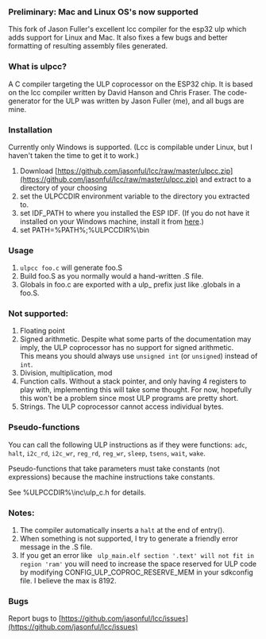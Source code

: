 ### Preliminary: Mac and Linux OS's now supported
This fork of Jason Fuller's excellent lcc compiler for the esp32 ulp which adds support for Linux and Mac. It also fixes a few bugs and better formatting of resulting assembly files generated.

### What is ulpcc?
A C compiler targeting the ULP coprocessor on the ESP32 chip.  It is based on the lcc compiler written by David Hanson and Chris Fraser.  The code-generator for the ULP was written by Jason Fuller (me), and all bugs are mine.

### Installation
Currently only Windows is supported.  (Lcc is compilable under Linux, but I haven't taken the time to get it to work.)

1. Download [https://github.com/jasonful/lcc/raw/master/ulpcc.zip](https://github.com/jasonful/lcc/raw/master/ulpcc.zip)
and extract to a directory of your choosing
1. set the ULPCCDIR environment variable to the directory you extracted to.
1. set IDF_PATH to where you installed the ESP IDF.  (If you do not have it installed on your Windows machine,
install it from [here](https://docs.espressif.com/projects/esp-idf/en/latest/get-started/windows-setup.html).)
1. set PATH=%PATH%;%ULPCCDIR%\bin

### Usage
1. `ulpcc foo.c` will generate foo.S
1. Build foo.S as you normally would a hand-written .S file.
1. Globals in foo.c are exported with a ulp_ prefix just like .globals in a foo.S.

### Not supported:
1. Floating point
1. Signed arithmetic.  Despite what some parts of the documentation may imply, the ULP coprocessor has no support for signed arithmetic.  
This means you should always use `unsigned int` (or `unsigned`) instead of `int`.
1. Division, multiplication, mod
1. Function calls. Without a stack pointer, and only having 4 registers to play with,
	implementing this will take some thought.
	For now, hopefully this won't be a problem since most ULP programs are pretty short.
1. Strings.  The ULP coprocessor cannot access individual bytes.

### Pseudo-functions
You can call the following ULP instructions as if they were functions:
`adc`, `halt`, `i2c_rd`, `i2c_wr`, `reg_rd`, `reg_wr`, `sleep`, `tsens`, `wait`, `wake`.  

Pseudo-functions that take parameters must take constants (not expressions) because the
machine instructions take constants.

See %ULPCCDIR%\inc\ulp_c.h for details.

### Notes:
1. The compiler automatically inserts a `halt` at the end of entry().
1. When something is not supported, I try to generate a friendly error message in the .S file.
1. If you get an error like ` ulp_main.elf section '.text' will not fit in region 'ram'` you will
need to increase the space reserved for ULP code by modifying CONFIG_ULP_COPROC_RESERVE_MEM in
your sdkconfig file.  I believe the max is 8192.

### Bugs
Report bugs to [https://github.com/jasonful/lcc/issues](https://github.com/jasonful/lcc/issues)
